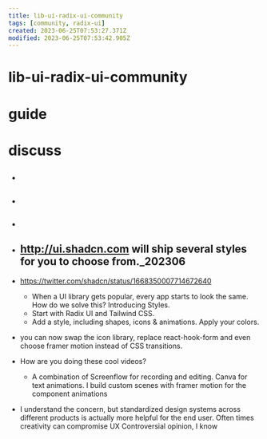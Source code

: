 ```yaml
---
title: lib-ui-radix-ui-community
tags: [community, radix-ui]
created: 2023-06-25T07:53:27.371Z
modified: 2023-06-25T07:53:42.905Z
---
```


# lib-ui-radix-ui-community

# guide

# discuss
- ## 

- ## 

- ## 

- ## http://ui.shadcn.com will ship several styles for you to choose from._202306
- https://twitter.com/shadcn/status/1668350007714672640
  - When a UI library gets popular, every app starts to look the same. How do we solve this? Introducing Styles.
  - Start with Radix UI and Tailwind CSS. 
  - Add a style, including shapes, icons & animations. Apply your colors.
- you can now swap the icon library, replace react-hook-form and even choose framer motion instead of CSS transitions.

- How are you doing these cool videos?
  - A combination of Screenflow for recording and editing. Canva for text animations. I build custom scenes with framer motion for the component animations

- I understand the concern, but standardized design systems across different products is actually more helpful for the end user. Often times creativity can compromise UX Controversial opinion, I know
